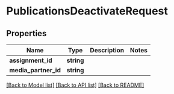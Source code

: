 # PublicationsDeactivateRequest

## Properties
Name | Type | Description | Notes
------------ | ------------- | ------------- | -------------
**assignment_id** | **string** |  | 
**media_partner_id** | **string** |  | 

[[Back to Model list]](../README.md#documentation-for-models) [[Back to API list]](../README.md#documentation-for-api-endpoints) [[Back to README]](../README.md)


